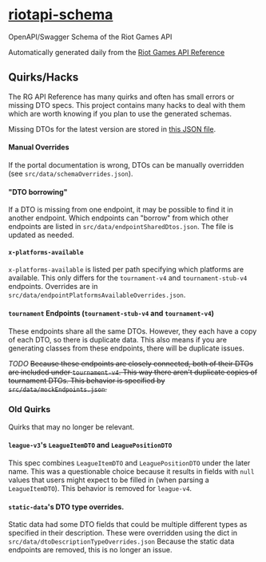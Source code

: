 # [riotapi-schema](http://www.mingweisamuel.com/riotapi-schema/tool/)

OpenAPI/Swagger Schema of the Riot Games API

Automatically generated daily from the [Riot Games API Reference](https://developer.riotgames.com/api-methods/)

## Quirks/Hacks

The RG API Reference has many quirks and often has small errors or missing
DTO specs. This project contains many hacks to deal with them which are worth
knowing if you plan to use the generated schemas.

Missing DTOs for the latest version are stored in [this JSON file](http://www.mingweisamuel.com/riotapi-schema/missing.json).

#### Manual Overrides

If the portal documentation is wrong, DTOs can be manually overridden (see `src/data/schemaOverrides.json`).

#### "DTO borrowing"

If a DTO is missing from one endpoint, it may be possible to find it in another
endpoint. Which endpoints can "borrow" from which other endpoints are listed in
`src/data/endpointSharedDtos.json`. The file is updated as needed.

#### `x-platforms-available`

`x-platforms-available` is listed per path specifying which platforms are
available. This only differs for the `tournament-v4` and `tournament-stub-v4`
endpoints. Overrides are in `src/data/endpointPlatformsAvailableOverrides.json`.

#### `tournament` Endpoints (`tournament-stub-v4` and `tournament-v4`)

These endpoints share all the same DTOs. However, they each have a copy of each
DTO, so there is duplicate data. This also means if you are generating classes
from these endpoints, there will be duplicate issues.

*TODO* ~~Because these endpoints are closely connected, both of their DTOs
are included under `tournament-v4`. This way there aren't duplicate copies of
tournament DTOs. This behavior is specified by `src/data/mockEndpoints.json`.~~

### Old Quirks

Quirks that may no longer be relevant.

#### `league-v3`'s `LeagueItemDTO` and `LeaguePositionDTO`

This spec combines `LeagueItemDTO` and `LeaguePositionDTO` under the later name.
This was a questionable choice because it results in fields with `null` values
that users might expect to be filled in (when parsing a `LeagueItemDTO`).
This behavior is removed for `league-v4`.

#### `static-data`'s DTO type overrides.

Static data had some DTO fields that could
be multiple different types as specified in their description. These were
overridden using the dict in `src/data/dtoDescriptionTypeOverrides.json`
Because the static data endpoints are removed, this is no longer an issue.
